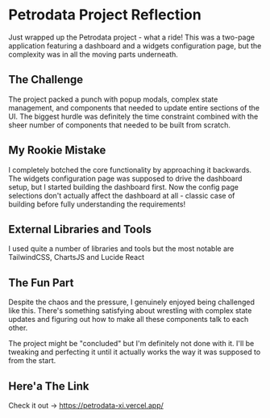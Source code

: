 # Petrodata Project Reflection

Just wrapped up the Petrodata project - what a ride! This was a two-page application featuring a dashboard and a widgets configuration page, but the complexity was in all the moving parts underneath.

## The Challenge

The project packed a punch with popup modals, complex state management, and components that needed to update entire sections of the UI. The biggest hurdle was definitely the time constraint combined with the sheer number of components that needed to be built from scratch.

## My Rookie Mistake

I completely botched the core functionality by approaching it backwards. The widgets configuration page was supposed to drive the dashboard setup, but I started building the dashboard first. Now the config page selections don't actually affect the dashboard at all - classic case of building before fully understanding the requirements!

## External Libraries and Tools

I used quite a number of libraries and tools but the most notable are TailwindCSS, ChartsJS and Lucide React

## The Fun Part

Despite the chaos and the pressure, I genuinely enjoyed being challenged like this. There's something satisfying about wrestling with complex state updates and figuring out how to make all these components talk to each other.

The project might be "concluded" but I'm definitely not done with it. I'll be tweaking and perfecting it until it actually works the way it was supposed to from the start.

## Here'a The Link

Check it out -> https://petrodata-xi.vercel.app/
